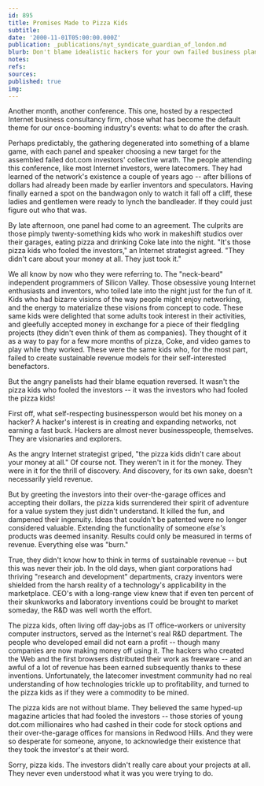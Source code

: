 ```yaml
---
id: 895
title: Promises Made to Pizza Kids
subtitle: 
date: '2000-11-01T05:00:00.000Z'
publication: _publications/nyt_syndicate_guardian_of_london.md
blurb: Don't blame idealistic hackers for your own failed business plans.
notes: 
refs: 
sources: 
published: true
img: 
---
```

Another month, another conference. This one, hosted by a respected Internet business consultancy firm, chose what has become the default theme for our once-booming industry's events: what to do after the crash.

Perhaps predictably, the gathering degenerated into something of a blame game, with each panel and speaker choosing a new target for the assembled failed dot.com investors' collective wrath. The people attending this conference, like most Internet investors, were latecomers. They had learned of the network's existence a couple of years ago -- after billions of dollars had already been made by earlier inventors and speculators. Having finally earned a spot on the bandwagon only to watch it fall off a cliff, these ladies and gentlemen were ready to lynch the bandleader. If they could just figure out who that was.

By late afternoon, one panel had come to an agreement. The culprits are those pimply twenty-something kids who work in makeshift studios over their garages, eating pizza and drinking Coke late into the night. "It's those pizza kids who fooled the investors," an Internet strategist agreed. "They didn't care about your money at all. They just took it."

We all know by now who they were referring to. The "neck-beard" independent programmers of Silicon Valley. Those obsessive young Internet enthusiasts and inventors, who toiled late into the night just for the fun of it. Kids who had bizarre visions of the way people might enjoy networking, and the energy to materialize these visions from concept to code. These same kids were delighted that some adults took interest in their activities, and gleefully accepted money in exchange for a piece of their fledgling projects (they didn't even think of them as companies). They thought of it as a way to pay for a few more months of pizza, Coke, and video games to play while they worked. These were the same kids who, for the most part, failed to create sustainable revenue models for their self-interested benefactors.

But the angry panelists had their blame equation reversed. It wasn't the pizza kids who fooled the investors -- it was the investors who had fooled the pizza kids!

First off, what self-respecting businessperson would bet his money on a hacker? A hacker's interest is in creating and expanding networks, not earning a fast buck. Hackers are almost never businesspeople, themselves. They are visionaries and explorers.

As the angry Internet strategist griped, "the pizza kids didn't care about your money at all." Of course not. They weren't in it for the money. They were in it for the thrill of discovery. And discovery, for its own sake, doesn't necessarily yield revenue.

But by greeting the investors into their over-the-garage offices and accepting their dollars, the pizza kids surrendered their spirit of adventure for a value system they just didn't understand. It killed the fun, and dampened their ingenuity. Ideas that couldn't be patented were no longer considered valuable. Extending the functionality of someone *else's* products was deemed insanity. Results could only be measured in terms of revenue. Everything else was "burn."

True, they didn't know how to think in terms of sustainable revenue -- but this was never their job. In the old days, when giant corporations had thriving "research and development" departments, crazy inventors were shielded from the harsh reality of a technology's applicability in the marketplace. CEO's with a long-range view knew that if even ten percent of their skunkworks and laboratory inventions could be brought to market someday, the R&D was well worth the effort.

The pizza kids, often living off day-jobs as IT office-workers or university computer instructors, served as the Internet's real R&D department. The people who developed email did not earn a profit -- though many companies are now making money off using it. The hackers who created the Web and the first browsers distributed their work as freeware -- and an awful of a lot of revenue has been earned subsequently thanks to these inventions. Unfortunately, the latecomer investment community had no real understanding of how technologies trickle up to profitability, and turned to the pizza kids as if they were a commodity to be mined.

The pizza kids are not without blame. They believed the same hyped-up magazine articles that had fooled the investors -- those stories of young dot.com millionaires who had cashed in their code for stock options and their over-the-garage offices for mansions in Redwood Hills. And they were so desperate for someone, anyone, to acknowledge their existence that they took the investor's at their word.

Sorry, pizza kids. The investors didn't really care about your projects at all. They never even understood what it was you were trying to do.
